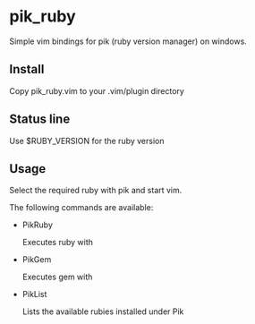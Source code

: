 # pik_ruby

Simple vim bindings for pik (ruby version manager) on windows.

## Install

Copy pik_ruby.vim to your .vim/plugin directory

## Status line

Use $RUBY_VERSION for the ruby version

## Usage

Select the required ruby with pik and start vim.

The following commands are available:

* PikRuby <command>

  Executes ruby with <command>

* PikGem <command>

  Executes gem with <command>
  
* PikList

  Lists the available rubies installed under Pik
